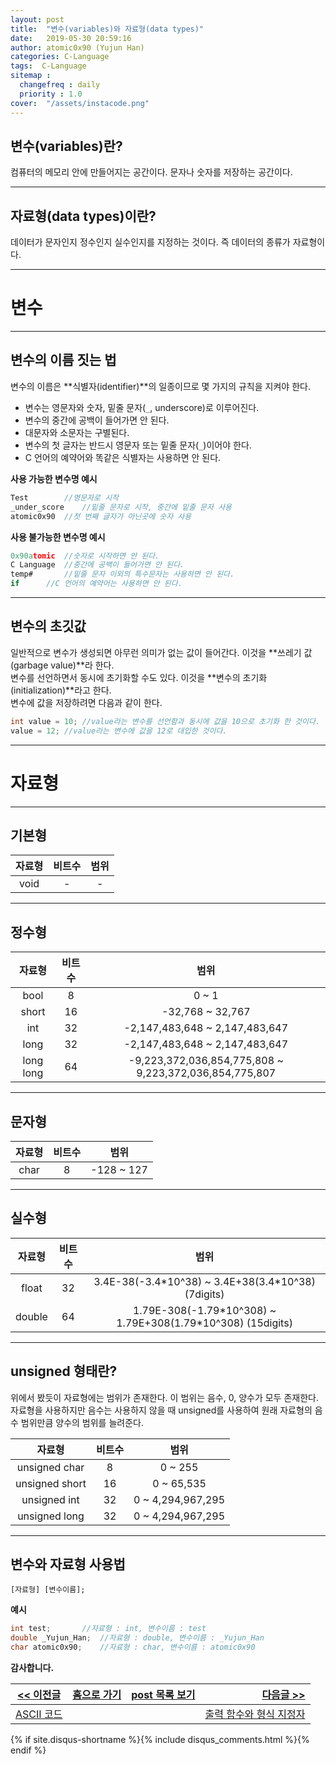 ```yaml
---
layout: post
title:  "변수(variables)와 자료형(data types)"
date:   2019-05-30 20:59:16
author: atomic0x90 (Yujun Han)
categories: C-Language
tags:  C-Language
sitemap :
  changefreq : daily
  priority : 1.0
cover:  "/assets/instacode.png"
---
```


## 변수(variables)란?

컴퓨터의 메모리 안에 만들어지는 공간이다. 문자나 숫자를 저장하는 공간이다.

---

## 자료형(data types)이란?

데이터가 문자인지 정수인지 실수인지를 지정하는 것이다. 즉 데이터의 종류가 자료형이다.

---

변수
===
---

## 변수의 이름 짓는 법

변수의 이름은 **식별자(identifier)**의 일종이므로 몇 가지의 규칙을 지켜야 한다.  
* 변수는 영문자와 숫자, 밑줄 문자(`_`, underscore)로 이루어진다.
* 변수의 중간에 공백이 들어가면 안 된다.
* 대문자와 소문자는 구별된다.
* 변수의 첫 글자는 반드시 영문자 또는 밑줄 문자(`_`)이어야 한다.
* C 언어의 예약어와 똑같은 식별자는 사용하면 안 된다.

**사용 가능한 변수명 예시**
```c
Test		//영문자로 시작
_under_score	//밑줄 문자로 시작, 중간에 밑줄 문자 사용
atomic0x90	//첫 번째 글자가 아닌곳에 숫자 사용
```

**사용 불가능한 변수명 예시**
```c
0x90atomic	//숫자로 시작하면 안 된다.
C Language	//중간에 공백이 들어가면 안 된다.
temp#		//밑줄 문자 이외의 특수문자는 사용하면 안 된다.
if		//C 언어의 예약어는 사용하면 안 된다.
```

---

## 변수의 초깃값

일반적으로 변수가 생성되면 아무런 의미가 없는 값이 들어간다. 이것을 **쓰레기 값(garbage value)**라 한다.  
변수를 선언하면서 동시에 초기화할 수도 있다. 이것을 **변수의 초기화(initialization)**라고 한다.  
변수에 값을 저장하려면 다음과 같이 한다.  
```c
int value = 10;	//value라는 변수를 선언함과 동시에 값을 10으로 초기화 한 것이다.
value = 12;	//value라는 변수에 값을 12로 대입한 것이다.
```

---

자료형
===
---

## 기본형

자료형		|비트수		|범위
:------:	|:------:	|:------:
void		|\-		|\-


---

## 정수형

자료형		|비트수		|범위
:------:	|:------:	|:------:
bool		|8		|0 ~ 1
short		|16		|-32,768 ~ 32,767
int		|32		|-2,147,483,648 ~ 2,147,483,647
long		|32		|-2,147,483,648 ~ 2,147,483,647
long long	|64		|-9,223,372,036,854,775,808 ~ 9,223,372,036,854,775,807

---

## 문자형

자료형		|비트수		|범위
:------:	|:------:	|:------:
char		|8		|-128 ~ 127


---

## 실수형

자료형		|비트수		|범위
:------:	|:------:	|:------:
float		|32		|3.4E-38(-3.4\*10^38) ~ 3.4E+38(3.4\*10^38) (7digits)
double		|64		|1.79E-308(-1.79\*10^308) ~ 1.79E+308(1.79\*10^308) (15digits)

---

## unsigned 형태란?

위에서 봤듯이 자료형에는 범위가 존재한다. 이 범위는 음수, 0, 양수가 모두 존재한다. 
자료형을 사용하지만 음수는 사용하지 않을 때 unsigned를 사용하여 원래 자료형의 음수 범위만큼 양수의 범위를 늘려준다.

자료형		|비트수		|범위
:------:	|:------:	|:------:
unsigned char	|8		|0 ~ 255
unsigned short	|16		|0 ~ 65,535
unsigned int	|32		|0 ~ 4,294,967,295
unsigned long	|32		|0 ~ 4,294,967,295




---

## 변수와 자료형 사용법

`[자료형] [변수이름];`

**예시**
```c
int test;		//자료형 : int, 변수이름 : test
double _Yujun_Han;	//자료형 : double, 변수이름 : _Yujun_Han
char atomic0x90;	//자료형 : char, 변수이름 : atomic0x90
```





**감사합니다.**



[\<\< 이전글][0]|[홈으로 가기][1]       |[post 목록 보기][2]    |[다음글 \>\>][3]
------          |:------:               |:------:               |------:
[ASCII 코드][0]	|			|			|[출력 함수와 형식 지정자][3]



[0]: https://atomic0x90.github.io/c-language/2019/05/29/ASCII.html "ASCII 코드"
[1]: https://atomic0x90.github.io/ "home"
[2]: https://atomic0x90.github.io/posts/ "posts"
[3]: https://atomic0x90.github.io/c-language/2019/06/04/printf-format.html "출력 함수와 형식 지정자"



{% if site.disqus-shortname %}{% include disqus_comments.html %}{% endif %}

















